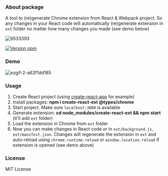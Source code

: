 ### About package
A tool to (re)generate Chrome extension from React & Webpack project. So any changes in your React code will automatically (re)generate extension in ```ext``` folder no matter how many changes you made (see demo below)

![9533393](https://user-images.githubusercontent.com/7237762/229219190-41203d79-3fdd-46d4-90c7-335293099e3b.png)

[![Version npm](https://img.shields.io/npm/v/create-react-ext.svg?logo=npm)](https://www.npmjs.com/package/create-react-ext)

### Demo
![ezgif-2-a62f1dd185](https://user-images.githubusercontent.com/7237762/228644970-0afe67f8-413d-4ddf-a00c-7f8b52e5be04.gif)

### Usage
1. Create React project (using [create-react-app](https://create-react-app.dev) for example)
2. Install packages: **npm i create-react-ext @types/chrome**
3. Start project. Make sure ```localhost:3000``` is available 
4. Generate extension: **cd node_modules/create-react-ext && npm start** (it'll add ```ext``` folder)
5. Load the extension in Chrome from ```ext``` folder
6. Now you can make changes in React code or in ```ext/background.js, ext/manifest.json```. Changes will regenerate the extension in ```ext``` and auto-reload using ```chrome.runtime.reload``` or ```window.location.reload``` if extension is opened (see demo above)

### License
MIT License
